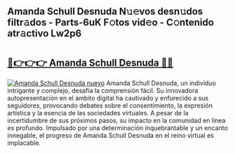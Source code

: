 ## Amanda Schull Desnuda N𝚞𝚎vos desn𝚞dos filtr𝚊dos - Parts-6uK F𝚘tos vid𝚎o - C𝚘ntenido atr𝚊ctivo Lw2p6

# <h2><a href="http://mbbwonx.tromn.icu/?c=Amanda+Schull+Desnuda">🔗👉👉👉 Amanda Schull Desnuda 🔗🔗</a></h2>

[![Amanda Schull Desnuda nuevo](https://i.imgur.com/pEAQMta.gif)](http://mbbwonx.tromn.icu/?c=Amanda+Schull+Desnuda)
Amanda Schull Desnuda, un individuo intrigante y complejo, desafía la comprensión fácil. Su innovadora autopresentación en el ámbito digital ha cautivado y enfurecido a sus seguidores, provocando debates sobre el consentimiento, la expresión artística y la esencia de las sociedades virtuales. A pesar de la incertidumbre de sus próximos pasos, su impacto en la comunidad en línea es profundo. Impulsado por una determinación inquebrantable y un encanto innegable, el progreso de Amanda Schull Desnuda en el reino virtual es implacable.
